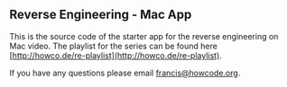 Reverse Engineering - Mac App
-----------------------------
This is the source code of the starter app for the reverse engineering on Mac video. The playlist for the series can be found here [http://howco.de/re-playlist](http://howco.de/re-playlist).

If you have any questions please email francis@howcode.org.
